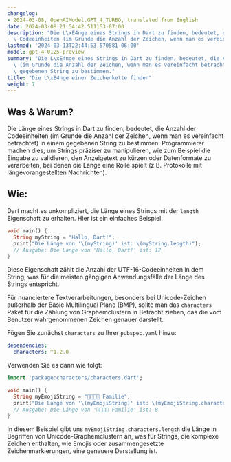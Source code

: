 ```yaml
---
changelog:
- 2024-03-08, OpenAIModel.GPT_4_TURBO, translated from English
date: 2024-03-08 21:54:42.511163-07:00
description: "Die L\xE4nge eines Strings in Dart zu finden, bedeutet, die Anzahl der\
  \ Codeeinheiten (im Grunde die Anzahl der Zeichen, wenn man es vereinfacht betrachtet)\u2026"
lastmod: '2024-03-13T22:44:53.570581-06:00'
model: gpt-4-0125-preview
summary: "Die L\xE4nge eines Strings in Dart zu finden, bedeutet, die Anzahl der Codeeinheiten\
  \ (im Grunde die Anzahl der Zeichen, wenn man es vereinfacht betrachtet) in einem\
  \ gegebenen String zu bestimmen."
title: "Die L\xE4nge einer Zeichenkette finden"
weight: 7
---
```


## Was & Warum?
Die Länge eines Strings in Dart zu finden, bedeutet, die Anzahl der Codeeinheiten (im Grunde die Anzahl der Zeichen, wenn man es vereinfacht betrachtet) in einem gegebenen String zu bestimmen. Programmierer machen dies, um Strings präziser zu manipulieren, wie zum Beispiel die Eingabe zu validieren, den Anzeigetext zu kürzen oder Datenformate zu verarbeiten, bei denen die Länge eine Rolle spielt (z.B. Protokolle mit längevorangestellten Nachrichten).

## Wie:
Dart macht es unkompliziert, die Länge eines Strings mit der `length` Eigenschaft zu erhalten. Hier ist ein einfaches Beispiel:

```dart
void main() {
  String myString = "Hallo, Dart!";
  print("Die Länge von '\(myString)' ist: \(myString.length)");
  // Ausgabe: Die Länge von 'Hallo, Dart!' ist: 12
}
```
Diese Eigenschaft zählt die Anzahl der UTF-16-Codeeinheiten in dem String, was für die meisten gängigen Anwendungsfälle der Länge des Strings entspricht.

Für nuanciertere Textverarbeitungen, besonders bei Unicode-Zeichen außerhalb der Basic Multilingual Plane (BMP), sollte man das `characters` Paket für die Zählung von Graphemclustern in Betracht ziehen, das die vom Benutzer wahrgenommenen Zeichen genauer darstellt.

Fügen Sie zunächst `characters` zu Ihrer `pubspec.yaml` hinzu:

```yaml
dependencies:
  characters: ^1.2.0
```

Verwenden Sie es dann wie folgt:

```dart
import 'package:characters/characters.dart';

void main() {
  String myEmojiString = "👨‍👩‍👧‍👦 Familie";
  print("Die Länge von '\(myEmojiString)' ist: \(myEmojiString.characters.length)");
  // Ausgabe: Die Länge von '👨‍👩‍👧‍👦 Familie' ist: 8
}
```

In diesem Beispiel gibt uns `myEmojiString.characters.length` die Länge in Begriffen von Unicode-Graphemclustern an, was für Strings, die komplexe Zeichen enthalten, wie Emojis oder zusammengesetzte Zeichenmarkierungen, eine genauere Darstellung ist.
